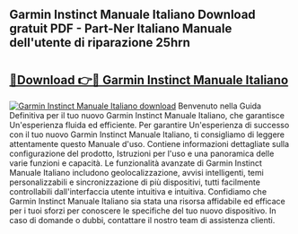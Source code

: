 ## Garmin Instinct Manuale Italiano Download gratuit PDF - Part-Ner Italiano Manuale dell'utente di riparazione 25hrn

# <h2><a href="http://dfeon96.blite.top/?on=Garmin+Instinct+Manuale+Italiano">🔗Download 👉🔴 Garmin Instinct Manuale Italiano</a></h2>

[![Garmin Instinct Manuale Italiano download](https://i.imgur.com/lujVjoI.png)](http://dfeon96.blite.top/?on=Garmin+Instinct+Manuale+Italiano)
Benvenuto nella Guida Definitiva per il tuo nuovo Garmin Instinct Manuale Italiano, che garantisce Un'esperienza fluida ed efficiente. Per garantire Un'esperienza di successo con il tuo nuovo Garmin Instinct Manuale Italiano, ti consigliamo di leggere attentamente questo Manuale d'uso. Contiene informazioni dettagliate sulla configurazione del prodotto, Istruzioni per l'uso e una panoramica delle varie funzioni e capacità. Le funzionalità avanzate di Garmin Instinct Manuale Italiano includono geolocalizzazione, avvisi intelligenti, temi personalizzabili e sincronizzazione di più dispositivi, tutti facilmente controllabili dall'interfaccia utente intuitiva e intuitiva. Confidiamo che Garmin Instinct Manuale Italiano sia stata una risorsa affidabile ed efficace per i tuoi sforzi per conoscere le specifiche del tuo nuovo dispositivo. In caso di domande o dubbi, contattare il nostro team di assistenza clienti.
